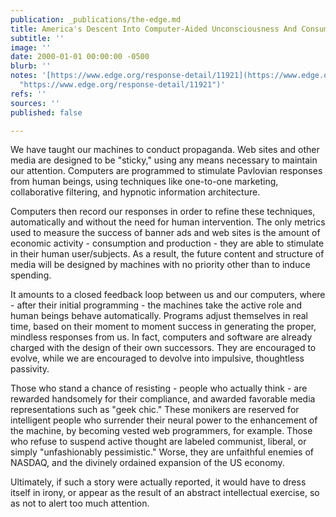```yaml
---
publication: _publications/the-edge.md
title: America's Descent Into Computer-Aided Unconsciousness And Consumer Fascism
subtitle: ''
image: ''
date: 2000-01-01 00:00:00 -0500
blurb: ''
notes: '[https://www.edge.org/response-detail/11921](https://www.edge.org/response-detail/11921
  "https://www.edge.org/response-detail/11921")'
refs: ''
sources: ''
published: false

---
```

We have taught our machines to conduct propaganda. Web sites and other media are designed to be "sticky," using any means necessary to maintain our attention. Computers are programmed to stimulate Pavlovian responses from human beings, using techniques like one-to-one marketing, collaborative filtering, and hypnotic information architecture.

Computers then record our responses in order to refine these techniques, automatically and without the need for human intervention. The only metrics used to measure the success of banner ads and web sites is the amount of economic activity - consumption and production - they are able to stimulate in their human user/subjects. As a result, the future content and structure of media will be designed by machines with no priority other than to induce spending.

It amounts to a closed feedback loop between us and our computers, where - after their initial programming - the machines take the active role and human beings behave automatically. Programs adjust themselves in real time, based on their moment to moment success in generating the proper, mindless responses from us. In fact, computers and software are already charged with the design of their own successors. They are encouraged to evolve, while we are encouraged to devolve into impulsive, thoughtless passivity.

Those who stand a chance of resisting - people who actually think - are rewarded handsomely for their compliance, and awarded favorable media representations such as "geek chic." These monikers are reserved for intelligent people who surrender their neural power to the enhancement of the machine, by becoming vested web programmers, for example. Those who refuse to suspend active thought are labeled communist, liberal, or simply "unfashionably pessimistic." Worse, they are unfaithful enemies of NASDAQ, and the divinely ordained expansion of the US economy.

Ultimately, if such a story were actually reported, it would have to dress itself in irony, or appear as the result of an abstract intellectual exercise, so as not to alert too much attention.